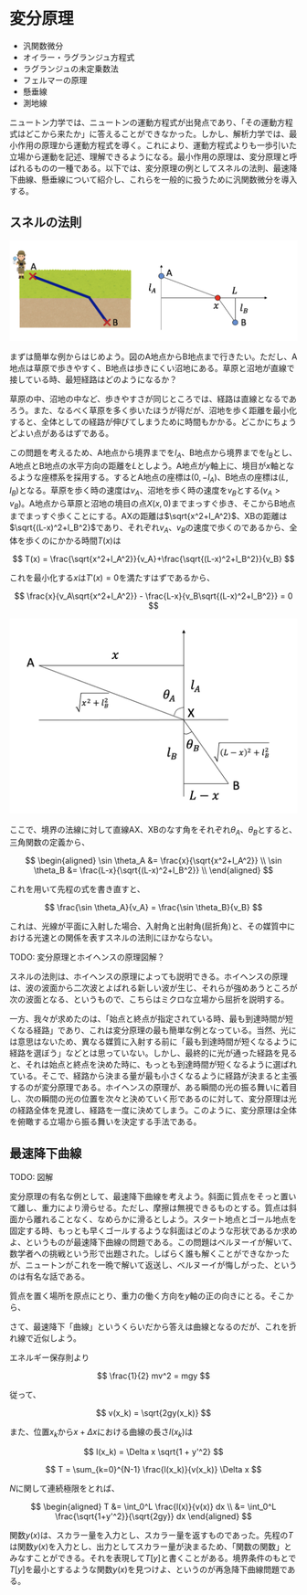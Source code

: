 # 変分原理

* 汎関数微分
* オイラー・ラグランジュ方程式
* ラグランジュの未定乗数法
* フェルマーの原理
* 懸垂線
* 測地線

ニュートン力学では、ニュートンの運動方程式が出発点であり、「その運動方程式はどこから来たか」に答えることができなかった。しかし、解析力学では、最小作用の原理から運動方程式を導く。これにより、運動方程式よりも一歩引いた立場から運動を記述、理解できるようになる。最小作用の原理は、変分原理と呼ばれるものの一種である。以下では、変分原理の例としてスネルの法則、最速降下曲線、懸垂線について紹介し、これらを一般的に扱うために汎関数微分を導入する。


## スネルの法則

![スネルの法則](fig/snell.png)

まずは簡単な例からはじめよう。図のA地点からB地点まで行きたい。ただし、A地点は草原で歩きやすく、B地点は歩きにくい沼地にある。草原と沼地が直線で接している時、最短経路はどのようになるか？

草原の中、沼地の中など、歩きやすさが同じところでは、経路は直線となるであろう。また、なるべく草原を多く歩いたほうが得だが、沼地を歩く距離を最小化すると、全体としての経路が伸びてしまうために時間もかかる。どこかにちょうどよい点があるはずである。

この問題を考えるため、A地点から境界までを$l_A$、B地点から境界までを$l_B$とし、A地点とB地点の水平方向の距離を$L$としよう。A地点が$y$軸上に、境目が$x$軸となるような座標系を採用する。するとA地点の座標は$(0,-l_A)$、B地点の座標は($L$, $l_B$)となる。草原を歩く時の速度は$v_A$、沼地を歩く時の速度を$v_B$とする($v_A>v_B$)。A地点から草原と沼地の境目の点$X(x,0)$までまっすぐ歩き、そこからB地点までまっすぐ歩くことにする。AXの距離は$\sqrt{x^2+l_A^2}$、XBの距離は$\sqrt{(L-x)^2+l_B^2}$であり、それぞれ$v_A$、$v_B$の速度で歩くのであるから、全体を歩くのにかかる時間$T(x)$は

$$
T(x) = \frac{\sqrt{x^2+l_A^2}}{v_A}+\frac{\sqrt{(L-x)^2+l_B^2}}{v_B}
$$

これを最小化する$x$は$T'(x) = 0$を満たすはずであるから、

$$
\frac{x}{v_A\sqrt{x^2+l_A^2}} - \frac{L-x}{v_B\sqrt{(L-x)^2+l_B^2}} = 0
$$

![スネルの法則の角度](fig/snell_theta.png)

ここで、境界の法線に対して直線AX、XBのなす角をそれぞれ$\theta_A$、$\theta_B$とすると、三角関数の定義から、

$$
\begin{aligned}
\sin \theta_A &= \frac{x}{\sqrt{x^2+l_A^2}} \\
\sin \theta_B &= \frac{L-x}{\sqrt{(L-x)^2+l_B^2}} \\
\end{aligned}
$$

これを用いて先程の式を書き直すと、

$$
\frac{\sin \theta_A}{v_A} = \frac{\sin \theta_B}{v_B}
$$

これは、光線が平面に入射した場合、入射角と出射角(屈折角)と、その媒質中における光速との関係を表すスネルの法則にほかならない。

TODO: 変分原理とホイヘンスの原理図解？

スネルの法則は、ホイヘンスの原理によっても説明できる。ホイヘンスの原理は、波の波面から二次波とよばれる新しい波が生じ、それらが強めあうところが次の波面となる、というもので、こちらはミクロな立場から屈折を説明する。

一方、我々が求めたのは、「始点と終点が指定されている時、最も到達時間が短くなる経路」であり、これは変分原理の最も簡単な例となっている。当然、光には意思はないため、異なる媒質に入射する前に「最も到達時間が短くなるように経路を選ぼう」などとは思っていない。しかし、最終的に光が通った経路を見ると、それは始点と終点を決めた時に、もっとも到達時間が短くなるように選ばれている。そこで、経路から決まる量が最も小さくなるように経路が決まると主張するのが変分原理である。ホイヘンスの原理が、ある瞬間の光の振る舞いに着目し、次の瞬間の光の位置を次々と決めていく形であるのに対して、変分原理は光の経路全体を見渡し、経路を一度に決めてしまう。このように、変分原理は全体を俯瞰する立場から振る舞いを決定する手法である。

## 最速降下曲線

TODO: 図解

変分原理の有名な例として、最速降下曲線を考えよう。斜面に質点をそっと置いて離し、重力により滑らせる。ただし、摩擦は無視できるものとする。質点は斜面から離れることなく、なめらかに滑るとしよう。スタート地点とゴール地点を固定する時、もっとも早くゴールするような斜面はどのような形状であるか求めよ、というものが最速降下曲線の問題である。この問題はベルヌーイが解いて、数学者への挑戦という形で出題された。しばらく誰も解くことができなかったが、ニュートンがこれを一晩で解いて返送し、ベルヌーイが悔しがった、というのは有名な話である。

質点を置く場所を原点にとり、重力の働く方向を$y$軸の正の向きにとる。そこから、

さて、最速降下「曲線」というくらいだから答えは曲線となるのだが、これを折れ線で近似しよう。

エネルギー保存則より

$$
\frac{1}{2} mv^2 = mgy
$$

従って、

$$
v(x_k) = \sqrt{2gy(x_k)}
$$

また、位置$x_k$から$x+\Delta x$における曲線の長さ$l(x_k)$は

$$
l(x_k) = \Delta x \sqrt{1 + y'^2}
$$

$$
T = \sum_{k=0}^{N-1} \frac{l(x_k)}{v(x_k)} \Delta x
$$

$N$に関して連続極限をとれば、

$$
\begin{aligned}
T &= \int_0^L \frac{l(x)}{v(x)} dx \\
&= \int_0^L \frac{\sqrt{1+y'^2}}{\sqrt{2gy}} dx
\end{aligned}
$$

関数$y(x)$は、スカラー量を入力とし、スカラー量を返すものであった。先程の$T$は関数$y(x)$を入力とし、出力としてスカラー量が決まるため、「関数の関数」とみなすことができる。それを表現して$T[y]$と書くことがある。境界条件のもとで$T[y]$を最小とするような関数$y(x)$を見つけよ、というのが再急降下曲線問題である。

